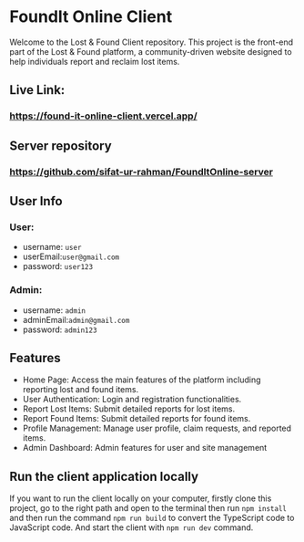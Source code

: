 # FoundIt Online Client

Welcome to the Lost & Found Client repository. This project is the front-end part of the Lost & Found platform, a community-driven website designed to help individuals report and reclaim lost items.

## Live Link:

### https://found-it-online-client.vercel.app/

## Server repository

### https://github.com/sifat-ur-rahman/FoundItOnline-server

## User Info

### User:

- username: `user`
- userEmail:`user@gmail.com`
- password: `user123`

### Admin:

- username: `admin`
- adminEmail:`admin@gmail.com`
- password: `admin123`

## Features

- Home Page: Access the main features of the platform including reporting lost and found items.
- User Authentication: Login and registration functionalities.
- Report Lost Items: Submit detailed reports for lost items.
- Report Found Items: Submit detailed reports for found items.
- Profile Management: Manage user profile, claim requests, and reported items.
- Admin Dashboard: Admin features for user and site management

## Run the client application locally

If you want to run the client locally on your computer, firstly clone this project, go to the right path and open to the terminal then run `npm install` and then run the command `npm run build` to convert the TypeScript code to JavaScript code. And start the client with `npm run dev` command.
